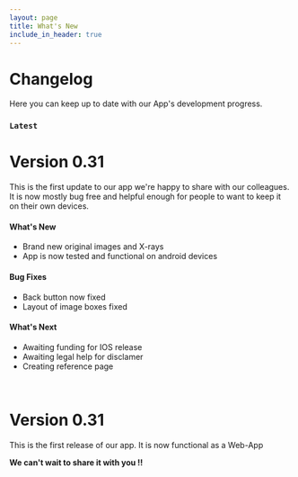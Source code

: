 ```yaml
---
layout: page
title: What's New
include_in_header: true
---
```


# Changelog
Here you can keep up to date with our App's development progress.
<br>

### `Latest`
# **Version 0.31**
This is the first update to our app we're happy to share with our colleagues. 
It is now mostly bug free and helpful enough for people to want to keep it on their own devices.

#### What's New
- Brand new original images and X-rays 
- App is now tested and functional on android devices

#### Bug Fixes
- Back button now fixed
- Layout of image boxes fixed

#### What's Next
- Awaiting funding for IOS release
- Awaiting legal help for disclamer
- Creating reference page

<br>

# **Version 0.31**
This is the first release of our app. It is now functional as a Web-App

**We can't wait to share it with you !!**


<br>
